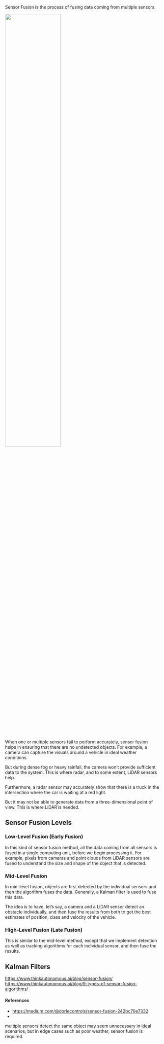 


Sensor Fusion is the process of fusing data coming from multiple sensors.

<img src="https://i0.wp.com/semiengineering.com/wp-content/uploads/Sensor-fusion-1.png" height="60%" width="60%" />

When one or multiple sensors fail to perform accurately, sensor fusion helps in ensuring that there are no undetected objects. For example, a camera can capture the visuals around a vehicle in ideal weather conditions.

But during dense fog or heavy rainfall, the camera won’t provide sufficient data to the system. This is where radar, and to some extent, LiDAR sensors help.

Furthermore, a radar sensor may accurately show that there is a truck in the intersection where the car is waiting at a red light.

But it may not be able to generate data from a three-dimensional point of view. This is where LiDAR is needed.

## Sensor Fusion Levels

### Low-Level Fusion (Early Fusion)

In this kind of sensor fusion method, all the data coming from all sensors is fused in a single computing unit, before we begin processing it.
For example, pixels from cameras and point clouds from LiDAR sensors are fused to understand the size and shape of the object that is detected.

### Mid-Level Fusion

In mid-level fusion, objects are first detected by the individual sensors and then the algorithm fuses the data.
Generally, a Kalman filter is used to fuse this data.

The idea is to have, let’s say, a camera and a LiDAR sensor detect an obstacle individually, and then fuse the results from both to get the best estimates of position, class and velocity of the vehicle.

### High-Level Fusion (Late Fusion)

This is similar to the mid-level method, except that we implement detection as well as tracking algorithms for each individual sensor, and then fuse the results.

## Kalman Filters

https://www.thinkautonomous.ai/blog/sensor-fusion/
https://www.thinkautonomous.ai/blog/9-types-of-sensor-fusion-algorithms/


#### References
- https://medium.com/@dorlecontrols/sensor-fusion-242bc70e7332
- 



multiple sensors detect the same object may seem unnecessary in ideal scenarios, but in edge cases such as poor weather, sensor fusion is required.

